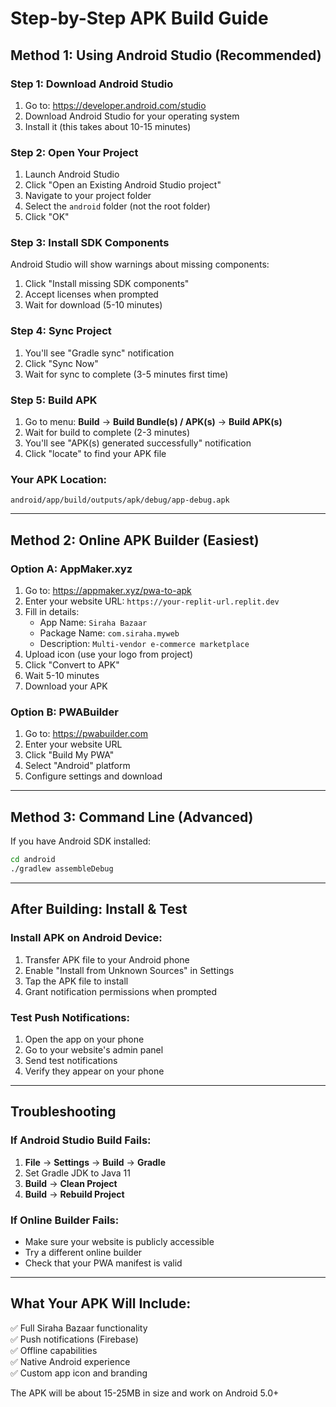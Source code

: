 # Step-by-Step APK Build Guide

## Method 1: Using Android Studio (Recommended)

### Step 1: Download Android Studio
1. Go to: https://developer.android.com/studio
2. Download Android Studio for your operating system
3. Install it (this takes about 10-15 minutes)

### Step 2: Open Your Project
1. Launch Android Studio
2. Click "Open an Existing Android Studio project"
3. Navigate to your project folder
4. Select the `android` folder (not the root folder)
5. Click "OK"

### Step 3: Install SDK Components
Android Studio will show warnings about missing components:
1. Click "Install missing SDK components"
2. Accept licenses when prompted
3. Wait for download (5-10 minutes)

### Step 4: Sync Project
1. You'll see "Gradle sync" notification
2. Click "Sync Now"
3. Wait for sync to complete (3-5 minutes first time)

### Step 5: Build APK
1. Go to menu: **Build** → **Build Bundle(s) / APK(s)** → **Build APK(s)**
2. Wait for build to complete (2-3 minutes)
3. You'll see "APK(s) generated successfully" notification
4. Click "locate" to find your APK file

### Your APK Location:
```
android/app/build/outputs/apk/debug/app-debug.apk
```

---

## Method 2: Online APK Builder (Easiest)

### Option A: AppMaker.xyz
1. Go to: https://appmaker.xyz/pwa-to-apk
2. Enter your website URL: `https://your-replit-url.replit.dev`
3. Fill in details:
   - App Name: `Siraha Bazaar`
   - Package Name: `com.siraha.myweb`
   - Description: `Multi-vendor e-commerce marketplace`
4. Upload icon (use your logo from project)
5. Click "Convert to APK"
6. Wait 5-10 minutes
7. Download your APK

### Option B: PWABuilder
1. Go to: https://pwabuilder.com
2. Enter your website URL
3. Click "Build My PWA"
4. Select "Android" platform
5. Configure settings and download

---

## Method 3: Command Line (Advanced)

If you have Android SDK installed:
```bash
cd android
./gradlew assembleDebug
```

---

## After Building: Install & Test

### Install APK on Android Device:
1. Transfer APK file to your Android phone
2. Enable "Install from Unknown Sources" in Settings
3. Tap the APK file to install
4. Grant notification permissions when prompted

### Test Push Notifications:
1. Open the app on your phone
2. Go to your website's admin panel
3. Send test notifications
4. Verify they appear on your phone

---

## Troubleshooting

### If Android Studio Build Fails:
1. **File** → **Settings** → **Build** → **Gradle**
2. Set Gradle JDK to Java 11
3. **Build** → **Clean Project**
4. **Build** → **Rebuild Project**

### If Online Builder Fails:
- Make sure your website is publicly accessible
- Try a different online builder
- Check that your PWA manifest is valid

---

## What Your APK Will Include:
✅ Full Siraha Bazaar functionality  
✅ Push notifications (Firebase)  
✅ Offline capabilities  
✅ Native Android experience  
✅ Custom app icon and branding  

The APK will be about 15-25MB in size and work on Android 5.0+